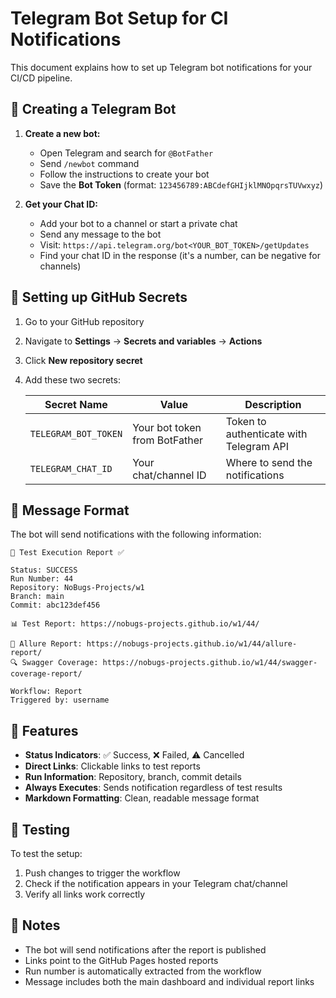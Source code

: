 # Telegram Bot Setup for CI Notifications

This document explains how to set up Telegram bot notifications for your CI/CD pipeline.

## 🤖 Creating a Telegram Bot

1. **Create a new bot:**
   - Open Telegram and search for `@BotFather`
   - Send `/newbot` command
   - Follow the instructions to create your bot
   - Save the **Bot Token** (format: `123456789:ABCdefGHIjklMNOpqrsTUVwxyz`)

2. **Get your Chat ID:**
   - Add your bot to a channel or start a private chat
   - Send any message to the bot
   - Visit: `https://api.telegram.org/bot<YOUR_BOT_TOKEN>/getUpdates`
   - Find your chat ID in the response (it's a number, can be negative for channels)

## 🔐 Setting up GitHub Secrets

1. Go to your GitHub repository
2. Navigate to **Settings** → **Secrets and variables** → **Actions**
3. Click **New repository secret**
4. Add these two secrets:

   | Secret Name | Value | Description |
   |-------------|-------|-------------|
   | `TELEGRAM_BOT_TOKEN` | Your bot token from BotFather | Token to authenticate with Telegram API |
   | `TELEGRAM_CHAT_ID` | Your chat/channel ID | Where to send the notifications |

## 📱 Message Format

The bot will send notifications with the following information:

```
🚀 Test Execution Report ✅

Status: SUCCESS
Run Number: 44
Repository: NoBugs-Projects/w1
Branch: main
Commit: abc123def456

📊 Test Report: https://nobugs-projects.github.io/w1/44/

🔗 Allure Report: https://nobugs-projects.github.io/w1/44/allure-report/
🔍 Swagger Coverage: https://nobugs-projects.github.io/w1/44/swagger-coverage-report/

Workflow: Report
Triggered by: username
```

## 🔧 Features

- **Status Indicators**: ✅ Success, ❌ Failed, ⚠️ Cancelled
- **Direct Links**: Clickable links to test reports
- **Run Information**: Repository, branch, commit details
- **Always Executes**: Sends notification regardless of test results
- **Markdown Formatting**: Clean, readable message format

## 🚀 Testing

To test the setup:
1. Push changes to trigger the workflow
2. Check if the notification appears in your Telegram chat/channel
3. Verify all links work correctly

## 📝 Notes

- The bot will send notifications after the report is published
- Links point to the GitHub Pages hosted reports
- Run number is automatically extracted from the workflow
- Message includes both the main dashboard and individual report links
